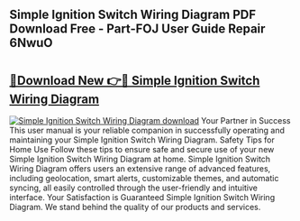 ## Simple Ignition Switch Wiring Diagram PDF Download Free - Part-FOJ User Guide Repair 6NwuO

# <h2><a href="http://dflvq92.blite.top/?on=Simple+Ignition+Switch+Wiring+Diagram">🔗Download New 👉🔴 Simple Ignition Switch Wiring Diagram</a></h2>

[![Simple Ignition Switch Wiring Diagram download](https://i.imgur.com/lujVjoI.png)](http://dflvq92.blite.top/?on=Simple+Ignition+Switch+Wiring+Diagram)
Your Partner in Success This user manual is your reliable companion in successfully operating and maintaining your Simple Ignition Switch Wiring Diagram. Safety Tips for Home Use Follow these tips to ensure safe and secure use of your new Simple Ignition Switch Wiring Diagram at home. Simple Ignition Switch Wiring Diagram offers users an extensive range of advanced features, including geolocation, smart alerts, customizable themes, and automatic syncing, all easily controlled through the user-friendly and intuitive interface. Your Satisfaction is Guaranteed Simple Ignition Switch Wiring Diagram. We stand behind the quality of our products and services.
